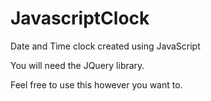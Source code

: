 # JavascriptClock
Date and Time clock created using JavaScript 

You will need the JQuery library. 

Feel free to use this however you want to. 
